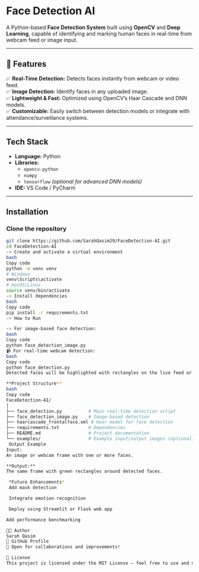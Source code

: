 
# Face Detection AI  

A Python-based **Face Detection System** built using **OpenCV** and **Deep Learning**, capable of identifying and marking human faces in real-time from webcam feed or image input.  

---

## 🚀 Features  

✅ **Real-Time Detection:** Detects faces instantly from webcam or video feed.  
✅ **Image Detection:** Identify faces in any uploaded image.  
✅ **Lightweight & Fast:** Optimized using OpenCV’s Haar Cascade and DNN models.  
✅ **Customizable:** Easily switch between detection models or integrate with attendance/surveillance systems.  

---

## Tech Stack  

- **Language:** Python  
- **Libraries:**  
  - `opencv-python`  
  - `numpy`  
  - `tensorflow` *(optional for advanced DNN models)*  
- **IDE:** VS Code / PyCharm  

---

## Installation  

### Clone the repository  
```bash
git clone https://github.com/SarahQasim29/FaceDetection-AI.git
cd FaceDetection-AI
-> Create and activate a virtual environment
bash
Copy code
python -m venv venv
# Windows
venv\Scripts\activate
# macOS/Linux
source venv/bin/activate
-> Install dependencies
bash
Copy code
pip install -r requirements.txt
-> How to Run

-> For image-based face detection:
bash
Copy code
python face_detection_image.py
📹 For real-time webcam detection:
bash
Copy code
python face_detection.py
Detected faces will be highlighted with rectangles on the live feed or the processed image window.

**Project Structure**
bash
Copy code
FaceDetection-AI/
│
├── face_detection.py          # Main real-time detection script
├── face_detection_image.py    # Image-based detection
├── haarcascade_frontalface.xml # Haar model for face detection
├── requirements.txt           # Dependencies
├── README.md                  # Project documentation
└── examples/                  # Example input/output images (optional)
 Output Example
Input:
An image or webcam frame with one or more faces.

**Output:**
The same frame with green rectangles around detected faces.

 *Future Enhancements*
 Add mask detection

 Integrate emotion recognition

 Deploy using Streamlit or Flask web app

Add performance benchmarking

🧑‍💻 Author
Sarah Qasim
📍 GitHub Profile
💬 Open for collaborations and improvements!

🪪 License
This project is licensed under the MIT License – feel free to use and modify it with proper credit.
